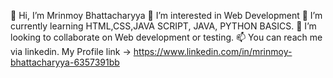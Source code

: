 👋 Hi, I’m Mrinmoy Bhattacharyya
👀 I’m interested in Web Development
🌱 I’m currently learning HTML,CSS,JAVA SCRIPT, JAVA, PYTHON BASICS.
💞️ I’m looking to collaborate on Web development or testing.
📫 You can reach me via linkedin. My Profile link -> https://www.linkedin.com/in/mrinmoy-bhattacharyya-6357391bb
